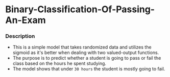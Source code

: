 # Binary-Classification-Of-Passing-An-Exam

### Description
- This is a simple model that takes randomized data and utilizes the sigmoid as it's better when dealing with two valued-output functions.
- The purpose is to predict whether a student is going to pass or fail the class based on the hours he spent studying.
- The model shows that under `30 hours` the student is mostly going to fail.
